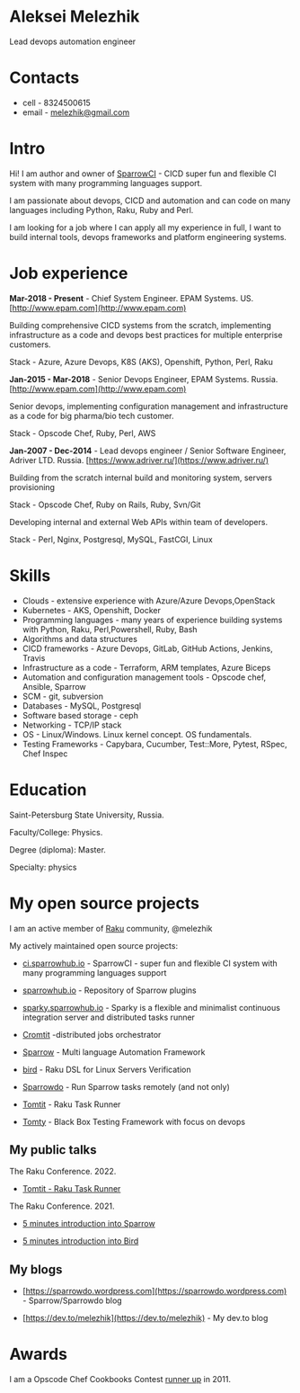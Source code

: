 # Aleksei Melezhik 

Lead devops automation engineer

# Contacts

* cell - 8324500615
* email - melezhik@gmail.com

# Intro

Hi! I am author and owner of [SparrowCI](https://ci.sparrowhub.io) - CICD super fun and flexible CI system with many programming languages support.

I am passionate about devops, CICD and automation and can code on many languages
including Python, Raku, Ruby and Perl.

I am looking for a job where I can apply all my experience in full,
I want to build internal tools, devops frameworks and platform engineering 
systems.

# Job experience

**Mar-2018 - Present** - Chief System Engineer. EPAM Systems. US. [http://www.epam.com](http://www.epam.com)

Building comprehensive CICD systems from the scratch, implementing infrastructure as a code and devops best practices for multiple enterprise customers.

Stack - Azure, Azure Devops, K8S (AKS), Openshift, Python, Perl, Raku

**Jan-2015 - Mar-2018** - Senior Devops Engineer, EPAM Systems. Russia. [http://www.epam.com](http://www.epam.com)

Senior devops, implementing configuration management and infrastructure as a code for big pharma/bio tech customer.

Stack - Opscode Chef, Ruby, Perl, AWS

**Jan-2007 - Dec-2014** - Lead devops engineer / Senior Software Engineer, Adriver LTD. Russia. [https://www.adriver.ru/](https://www.adriver.ru/)

Building from the scratch internal build and monitoring system, servers provisioning

Stack -  Opscode Chef, Ruby on Rails, Ruby, Svn/Git

Developing internal and external Web APIs within team of developers.

Stack - Perl, Nginx, Postgresql, MySQL, FastCGI, Linux

# Skills

* Clouds - extensive experience with Azure/Azure Devops,OpenStack
* Kubernetes - AKS, Openshift, Docker
* Programming languages - many years of experience building 
systems with Python, Raku, Perl,Powershell, Ruby, Bash
* Algorithms and data structures
* CICD frameworks - Azure Devops, GitLab, GitHub Actions, Jenkins, Travis
* Infrastructure as a code - Terraform, ARM templates, Azure Biceps
* Automation and configuration management tools - Opscode chef, Ansible, Sparrow
* SCM - git, subversion
* Databases - MySQL, Postgresql
* Software based storage - ceph
* Networking - TCP/IP stack
* OS - Linux/Windows. Linux kernel concept. OS fundamentals. 
* Testing Frameworks - Capybara, Cucumber, Test::More, Pytest, RSpec, Chef Inspec

# Education

Saint-Petersburg State University, Russia. 

Faculty/College: Physics. 

Degree (diploma): Master. 

Specialty: physics

# My open source projects

I am an active member of [Raku](https://raku.org) community, @melezhik

My actively maintained open source projects:

* [ci.sparrowhub.io](https://ci.sparrowhub.io) - SparrowCI - super fun and flexible CI system with many programming languages support

* [sparrowhub.io](https://sparrowhub.io) - Repository of Sparrow plugins

* [sparky.sparrowhub.io](https://sparky.sparrowhub.io) - Sparky is a flexible and minimalist continuous integration server and distributed tasks runner

* [Cromtit](https://github.com/melezhik/Cromtit) -distributed jobs orchestrator

* [Sparrow](https://github.com/melezhik/Sparrow6) -  Multi language Automation Framework

* [bird](https://github.com/melezhik/bird) - Raku DSL for Linux Servers Verification

* [Sparrowdo](https://github.com/melezhik/Sparrowdo) - Run Sparrow tasks remotely (and not only)

* [Tomtit](https://github.com/melezhik/Tomtit) - Raku Task Runner

* [Tomty](https://github.com/melezhik/Tomty) - Black Box Testing Framework with focus on devops

## My public talks

The Raku Conference. 2022.

* [Tomtit - Raku Task Runner](https://twitter.com/melezhik2/status/1558570476812787713)

The Raku Conference. 2021.

* [5 minutes introduction into Sparrow](https://conf.raku.org/talk/164)

* [5 minutes introduction into Bird](https://conf.raku.org/talk/165)

## My blogs

* [https://sparrowdo.wordpress.com](https://sparrowdo.wordpress.com) - Sparrow/Sparrowdo blog

* [https://dev.to/melezhik](https://dev.to/melezhik) - My dev.to blog

# Awards

I am a Opscode Chef Cookbooks Contest [runner up](https://blog.chef.io/the-cookbook-contest-is-over-and-the-winners-are/) in 2011.
